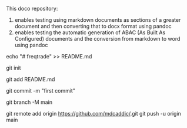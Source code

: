 This doco repository:

1. enables testing using markdown documents as sections of a greater document and then converting that to docx format using pandoc
2. enables testing the automatic generation of ABAC (As Built As Configured) documents and the conversion from markdown to word using pandoc


echo "# freqtrade" >> README.md

git init

git add README.md

git commit -m "first commit"

git branch -M main

git remote add origin https://github.com/mdcaddic/<gitfile>.git
git push -u origin main
